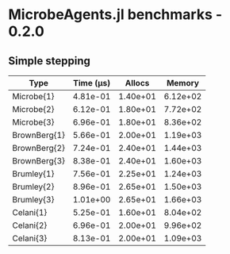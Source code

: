 # MicrobeAgents.jl benchmarks - 0.2.0 

## Simple stepping
Type             | Time (μs)        | Allocs           | Memory          
 --- | --- | --- | --- 
Microbe{1}       | 4.81e-01         | 1.40e+01         | 6.12e+02        
Microbe{2}       | 6.12e-01         | 1.80e+01         | 7.72e+02        
Microbe{3}       | 6.96e-01         | 1.80e+01         | 8.36e+02        
BrownBerg{1}     | 5.66e-01         | 2.00e+01         | 1.19e+03        
BrownBerg{2}     | 7.24e-01         | 2.40e+01         | 1.44e+03        
BrownBerg{3}     | 8.38e-01         | 2.40e+01         | 1.60e+03        
Brumley{1}       | 7.56e-01         | 2.25e+01         | 1.24e+03        
Brumley{2}       | 8.96e-01         | 2.65e+01         | 1.50e+03        
Brumley{3}       | 1.01e+00         | 2.65e+01         | 1.66e+03        
Celani{1}        | 5.25e-01         | 1.60e+01         | 8.04e+02        
Celani{2}        | 6.96e-01         | 2.00e+01         | 9.96e+02        
Celani{3}        | 8.13e-01         | 2.00e+01         | 1.09e+03        
